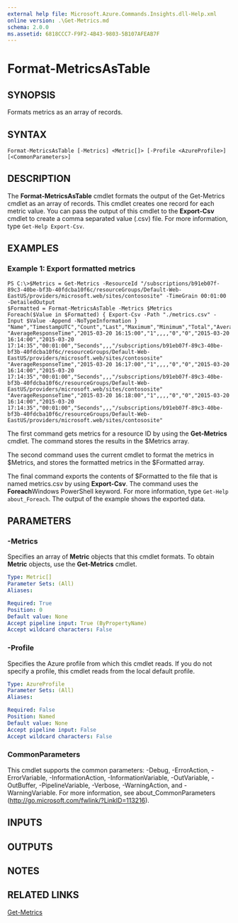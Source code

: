```yaml
---
external help file: Microsoft.Azure.Commands.Insights.dll-Help.xml
online version: .\Get-Metrics.md
schema: 2.0.0
ms.assetid: 6818CCC7-F9F2-4B43-9803-5B107AFEAB7F
---
```


# Format-MetricsAsTable

## SYNOPSIS
Formats metrics as an array of records.

## SYNTAX

```
Format-MetricsAsTable [-Metrics] <Metric[]> [-Profile <AzureProfile>] [<CommonParameters>]
```

## DESCRIPTION
The **Format-MetricsAsTable** cmdlet formats the output of the Get-Metrics cmdlet as an array of records.
This cmdlet creates one record for each metric value.
You can pass the output of this cmdlet to the **Export-Csv** cmdlet to create a comma separated value (.csv) file.
For more information, type `Get-Help Export-Csv`.

## EXAMPLES

### Example 1: Export formatted metrics
```
PS C:\>$Metrics = Get-Metrics -ResourceId "/subscriptions/b91eb07f-89c3-40be-bf3b-40fdcba10f6c/resourceGroups/Default-Web-EastUS/providers/microsoft.web/sites/contososite" -TimeGrain 00:01:00 -DetailedOutput
$Formatted = Format-MetricsAsTable -Metrics $Metrics
Foreach($Value in $Formatted) { Export-Csv -Path "./metrics.csv" -Input $Value -Append -NoTypeInformation }
"Name","TimestampUTC","Count","Last","Maximum","Minimum","Total","Average","StartTimeUTC","EndTimeUTC","TimeGrain","Unit","DimensionName","DimensionValue","ResourceId"
"AverageResponseTime","2015-03-20 16:15:00","1",,,,"0","0","2015-03-20 16:14:00","2015-03-20 17:14:35","00:01:00","Seconds",,,"/subscriptions/b91eb07f-89c3-40be-bf3b-40fdcba10f6c/resourceGroups/Default-Web-EastUS/providers/microsoft.web/sites/contososite"
"AverageResponseTime","2015-03-20 16:17:00","1",,,,"0","0","2015-03-20 16:14:00","2015-03-20 17:14:35","00:01:00","Seconds",,,"/subscriptions/b91eb07f-89c3-40be-bf3b-40fdcba10f6c/resourceGroups/Default-Web-EastUS/providers/microsoft.web/sites/contososite"
"AverageResponseTime","2015-03-20 16:18:00","1",,,,"0","0","2015-03-20 16:14:00","2015-03-20 17:14:35","00:01:00","Seconds",,,"/subscriptions/b91eb07f-89c3-40be-bf3b-40fdcba10f6c/resourceGroups/Default-Web-EastUS/providers/microsoft.web/sites/contososite"
```

The first command gets metrics for a resource ID by using the **Get-Metrics** cmdlet.
The command stores the results in the $Metrics array.

The second command uses the current cmdlet to format the metrics in $Metrics, and stores the formatted metrics in the $Formatted array.

The final command exports the contents of $Formatted to the file that is named metrics.csv by using **Export-Csv**.
The command uses the **Foreach**Windows PowerShell keyword.
For more information, type `Get-Help about_Foreach`.
The output of the example shows the exported data.

## PARAMETERS

### -Metrics
Specifies an array of **Metric** objects that this cmdlet formats.
To obtain **Metric** objects, use the **Get-Metrics** cmdlet.

```yaml
Type: Metric[]
Parameter Sets: (All)
Aliases: 

Required: True
Position: 0
Default value: None
Accept pipeline input: True (ByPropertyName)
Accept wildcard characters: False
```

### -Profile
Specifies the Azure profile from which this cmdlet reads.
If you do not specify a profile, this cmdlet reads from the local default profile.

```yaml
Type: AzureProfile
Parameter Sets: (All)
Aliases: 

Required: False
Position: Named
Default value: None
Accept pipeline input: False
Accept wildcard characters: False
```

### CommonParameters
This cmdlet supports the common parameters: -Debug, -ErrorAction, -ErrorVariable, -InformationAction, -InformationVariable, -OutVariable, -OutBuffer, -PipelineVariable, -Verbose, -WarningAction, and -WarningVariable. For more information, see about_CommonParameters (http://go.microsoft.com/fwlink/?LinkID=113216).

## INPUTS

## OUTPUTS

## NOTES

## RELATED LINKS

[Get-Metrics](.\Get-Metrics.md)


